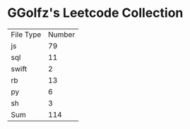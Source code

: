 # GGolfz's Leetcode Collection

<table><tr><td>File Type</td><td>Number</td></tr><tr><td>js</td><td>79</td></tr><tr><td>sql</td><td>11</td></tr><tr><td>swift</td><td>2</td></tr><tr><td>rb</td><td>13</td></tr><tr><td>py</td><td>6</td></tr><tr><td>sh</td><td>3</td></tr><tr><td>Sum</td><td>114</td></tr></table>